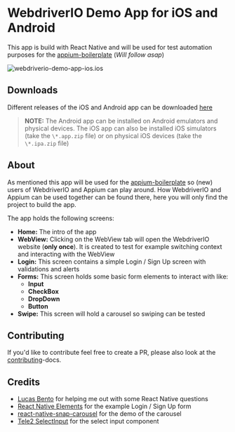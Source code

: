 # WebdriverIO Demo App for iOS and Android

This app is build with React Native and will be used for test automation purposes for the [appium-boilerplate](https://github.com/webdriverio/appium-boilerplate) (_Will follow asap_)

![webdriverio-demo-app-ios.ios](./docs/assets/webdriver.io.demo.gif)

## Downloads
Different releases of the iOS and Android app can be downloaded [here](https://github.com/webdriverio/native-demo-app/releases)

> **NOTE:**
> The Android app can be installed on Android emulators and physical devices.
> The iOS app can also be installed iOS simulators (take the `\*.app.zip` file) or on physical iOS devices (take the `\*.ipa.zip` file)

## About
As mentioned this app will be used for the [appium-boilerplate](https://github.com/webdriverio/appium-boilerplate) so (new) users of WebdriverIO and Appium can play around.
How WebdriverIO and Appium can be used together can be found there, here you will only find the project to build the app.

The app holds the following screens:
- **Home:** The intro of the app
- **WebView:** Clicking on the WebView tab will open the WebdriverIO website (**only once**). It is created to test for example switching context and interacting with the WebView
- **Login:** This screen contains a simple Login / Sign Up screen with validations and alerts
- **Forms:** This screen holds some basic form elements to interact with like:
  - **Input**
  - **CheckBox**
  - **DropDown**
  - **Button**
- **Swipe:** This screen will hold a carousel so swiping can be tested

## Contributing
If you'd like to contribute feel free to create a PR, please also look at the [contributing](./docs/CONTRIBUTING.md)-docs.

## Credits
- [Lucas Bento](https://github.com/lucasbento) for helping me out with some React Native questions
- [React Native Elements](https://github.com/react-native-training/react-native-elements-app) for the example Login / Sign Up form
- [react-native-snap-carousel](https://github.com/archriss/react-native-snap-carousel) for the demo of the carousel
- [Tele2 SelectInput](https://github.com/Tele2-NL/react-native-select-input) for the select input component
